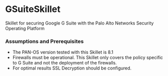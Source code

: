 # GSuiteSkillet
Skillet for securing Google G Suite with the Palo Alto Networks Security Operating Platform

### Assumptions and Prerequisites

- The PAN-OS version tested with this Skillet is 8.1
- Firewalls must be operational. This Skillet only covers the policy specific to G Suite and not the
deployment of the firewalls.
- For optimal results SSL Decryption should be configured.
